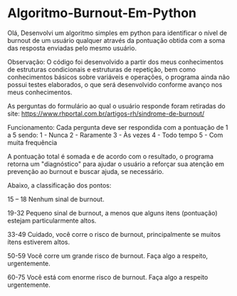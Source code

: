 # Algoritmo-Burnout-Em-Python
Olá, Desenvolvi um algoritmo simples em python para identificar o nível de burnout de um usuário qualquer através da pontuação obtida com a soma das resposta enviadas pelo mesmo usuário.

Observação: O código foi desenvolvido a partir dos meus conhecimentos de estruturas condicionais e estruturas de repetição, bem como conhecimentos básicos sobre variáveis e operações, o programa ainda não possui testes elaborados, o que será desenvolvido conforme avanço nos meus conhecimentos.

As perguntas do formulário ao qual o usuário responde foram retiradas do site: https://www.rhportal.com.br/artigos-rh/sindrome-de-burnout/

Funcionamento: Cada pergunta deve ser respondida com a pontuação de 1 a 5 sendo: 1 - Nunca 2 - Raramente 3 - Às vezes 4 - Todo tempo 5 - Com muita frequência

A pontuação total é somada e de acordo com o resultado, o programa retorna um "diagnóstico" para ajudar o usuário a reforçar sua atenção em prevenção ao burnout e buscar ajuda, se necessário.

Abaixo, a classificação dos pontos:

15 – 18 Nenhum sinal de burnout.

19-32 Pequeno sinal de burnout, a menos que alguns itens (pontuação) estejam particularmente altos.

33-49 Cuidado, você corre o risco de burnout, principalmente se muitos ítens estiverem altos.

50-59 Você corre um grande risco de burnout. Faça algo a respeito, urgentemente.

60-75 Você está com enorme risco de burnout. Faça algo a respeito urgentemente.
